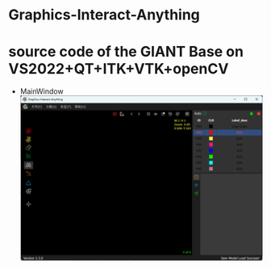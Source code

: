 # Graphics-Interact-Anything
# source code of the GIANT Base on VS2022+QT+ITK+VTK+openCV
- MainWindow
![image](https://github.com/PAPRIKA-T/Graphics-Interact-Anything/blob/master/Img/GIANT_MainWindow.png)
